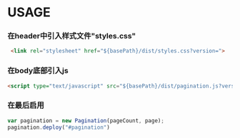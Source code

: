 # USAGE
 ### 在header中引入样式文件"styles.css" 
``` html 
 <link rel="stylesheet" href="${basePath}/dist/styles.css?version=">
```
 ### 在body底部引入js 
``` html
<script type="text/javascript" src="${basePath}/dist/pagination.js?version="></script>
```
 ### 在最后启用 
``` javascript
var pagination = new Pagination(pageCount, page);
pagination.deploy("#pagination")
```